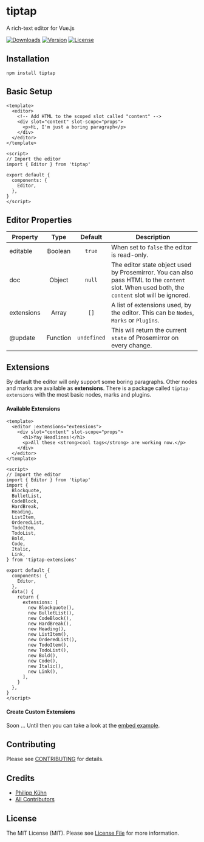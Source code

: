 # tiptap
A rich-text editor for Vue.js

<p>
	<a href="https://npmcharts.com/compare/tiptap?minimal=true"><img src="https://img.shields.io/npm/dm/tiptap.svg" alt="Downloads"></a>
	<a href="https://www.npmjs.com/package/tiptap"><img src="https://img.shields.io/npm/v/tiptap.svg" alt="Version"></a>
	<a href="https://www.npmjs.com/package/tiptap"><img src="https://img.shields.io/npm/l/tiptap.svg" alt="License"></a>
</p>

## Installation
```
npm install tiptap
```

## Basic Setup
```vue
<template>
  <editor>
    <!-- Add HTML to the scoped slot called "content" -->
    <div slot="content" slot-scope="props">
      <p>Hi, I'm just a boring paragraph</p>
    </div>
  </editor>
</template>

<script>
// Import the editor
import { Editor } from 'tiptap'

export default {
  components: {
    Editor,
  },
}
</script>
```

## Editor Properties

| Property | Type | Default | Description |
| - | :-: | :-: | - | 
| editable | Boolean | `true` | When set to `false` the editor is read-only. |
| doc | Object | `null` | The editor state object used by Prosemirror. You can also pass HTML to the `content` slot. When used both, the `content` slot will be ignored. |
| extensions | Array | `[]` | A list of extensions used, by the editor. This can be `Nodes`, `Marks` or `Plugins`. |
| @update | Function | `undefined` | This will return the current `state` of Prosemirror on every change. |

## Extensions

By default the editor will only support some boring paragraphs. Other nodes and marks are available as **extensions**. There is a package called `tiptap-extensions` with the most basic nodes, marks and plugins.

#### Available Extensions 

```vue
<template>
  <editor :extensions="extensions">
    <div slot="content" slot-scope="props">
      <h1>Yay Headlines!</h1>
      <p>All these <strong>cool tags</strong> are working now.</p>
    </div>
  </editor>
</template>

<script>
// Import the editor
import { Editor } from 'tiptap'
import {
  Blockquote,
  BulletList,
  CodeBlock,
  HardBreak,
  Heading,
  ListItem,
  OrderedList,
  TodoItem,
  TodoList,
  Bold,
  Code,
  Italic,
  Link,
} from 'tiptap-extensions'

export default {
  components: {
    Editor,
  },
  data() {
    return {
      extensions: [
        new Blockquote(),
        new BulletList(),
        new CodeBlock(),
        new HardBreak(),
        new Heading(),
        new ListItem(),
        new OrderedList(),
        new TodoItem(),
        new TodoList(),
        new Bold(),
        new Code(),
        new Italic(),
        new Link(),
      ],
    }
  },
}
</script>
```

#### Create Custom Extensions 

Soon …
Until then you can take a look at the [embed example](https://github.com/heyscrumpy/tiptap/tree/master/examples/Components/Routes/Embeds).

## Contributing

Please see [CONTRIBUTING](CONTRIBUTING.md) for details.

## Credits

- [Philipp Kühn](https://github.com/philippkuehn)
- [All Contributors](../../contributors)

## License

The MIT License (MIT). Please see [License File](LICENSE.md) for more information.
